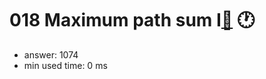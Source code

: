 018 Maximum path sum I[:link:](http://projecteuler.net/problem=18)  :clock1:
========================

- answer: 1074 
- min used time: 0 ms

